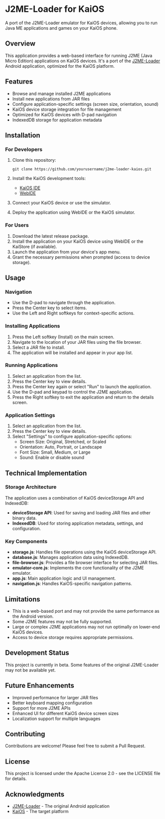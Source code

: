 # J2ME-Loader for KaiOS

A port of the J2ME-Loader emulator for KaiOS devices, allowing you to run Java ME applications and games on your KaiOS phone.

## Overview

This application provides a web-based interface for running J2ME (Java Micro Edition) applications on KaiOS devices. It's a port of the [J2ME-Loader](https://github.com/nikita36078/J2ME-Loader) Android application, optimized for the KaiOS platform.

## Features

- Browse and manage installed J2ME applications
- Install new applications from JAR files
- Configure application-specific settings (screen size, orientation, sound)
- KaiOS device storage integration for file management
- Optimized for KaiOS devices with D-pad navigation
- IndexedDB storage for application metadata

## Installation

### For Developers

1. Clone this repository:
   ```
   git clone https://github.com/yourusername/j2me-loader-kaios.git
   ```

2. Install the KaiOS development tools:
   - [KaiOS IDE](https://developer.kaiostech.com/docs/development/build-your-first-package-app/test-your-apps)
   - [WebIDE](https://developer.kaiostech.com/docs/development/build-your-first-package-app/test-your-apps#webide-with-real-device)

3. Connect your KaiOS device or use the simulator.

4. Deploy the application using WebIDE or the KaiOS simulator.

### For Users

1. Download the latest release package.
2. Install the application on your KaiOS device using WebIDE or the KaiStore (if available).
3. Launch the application from your device's app menu.
4. Grant the necessary permissions when prompted (access to device storage).

## Usage

### Navigation

- Use the D-pad to navigate through the application.
- Press the Center key to select items.
- Use the Left and Right softkeys for context-specific actions.

### Installing Applications

1. Press the Left softkey (Install) on the main screen.
2. Navigate to the location of your JAR files using the file browser.
3. Select a JAR file to install.
4. The application will be installed and appear in your app list.

### Running Applications

1. Select an application from the list.
2. Press the Center key to view details.
3. Press the Center key again or select "Run" to launch the application.
4. Use the D-pad and keypad to control the J2ME application.
5. Press the Right softkey to exit the application and return to the details screen.

### Application Settings

1. Select an application from the list.
2. Press the Center key to view details.
3. Select "Settings" to configure application-specific options:
   - Screen Size: Original, Stretched, or Scaled
   - Orientation: Auto, Portrait, or Landscape
   - Font Size: Small, Medium, or Large
   - Sound: Enable or disable sound

## Technical Implementation

### Storage Architecture

The application uses a combination of KaiOS deviceStorage API and IndexedDB:

- **deviceStorage API**: Used for saving and loading JAR files and other binary data.
- **IndexedDB**: Used for storing application metadata, settings, and configuration.

### Key Components

- **storage.js**: Handles file operations using the KaiOS deviceStorage API.
- **database.js**: Manages application data using IndexedDB.
- **file-browser.js**: Provides a file browser interface for selecting JAR files.
- **emulator-core.js**: Implements the core functionality of the J2ME emulator.
- **app.js**: Main application logic and UI management.
- **navigation.js**: Handles KaiOS-specific navigation patterns.

## Limitations

- This is a web-based port and may not provide the same performance as the Android version.
- Some J2ME features may not be fully supported.
- Large or complex J2ME applications may not run optimally on lower-end KaiOS devices.
- Access to device storage requires appropriate permissions.

## Development Status

This project is currently in beta. Some features of the original J2ME-Loader may not be available yet.

## Future Enhancements

- Improved performance for larger JAR files
- Better keyboard mapping configuration
- Support for more J2ME APIs
- Enhanced UI for different KaiOS device screen sizes
- Localization support for multiple languages

## Contributing

Contributions are welcome! Please feel free to submit a Pull Request.

## License

This project is licensed under the Apache License 2.0 - see the LICENSE file for details.

## Acknowledgments

- [J2ME-Loader](https://github.com/nikita36078/J2ME-Loader) - The original Android application
- [KaiOS](https://www.kaiostech.com/) - The target platform
